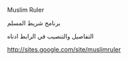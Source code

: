 ﻿


Muslim Ruler

برنامج شريط المسلم

التفاصيل والتنصيب في الرابط ادناه

http://sites.google.com/site/muslimruler


